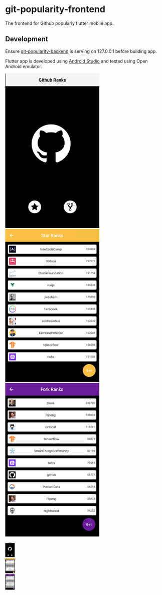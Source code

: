 # git-popularity-frontend

The frontend for Github populariy flutter mobile app.

## Development

Ensure [git-popularity-backend](https://github.com/dordep19/git-popularity-backend) is serving on 127.0.0.1 before building app.

Flutter app is developed using [Android Studio](https://developer.android.com/studio?gclid=Cj0KCQjwh_eFBhDZARIsALHjIKevbwnPSUMGx0A5-p8l_vtc-jxmzlyTZCbG1DgDQJlKgreICiXYI_kaAvK0EALw_wcB&gclsrc=aw.ds) and tested using Open Android emulator.

<img src="views/home.png" width="300"> <img src="views/stars.png" width="300"> <img src="views/forks.png" width="300">

<div class="row">
  <div class="column">
    <img src="views/home.png" alt="Home" width="30">
  </div>
  <div class="column">
    <img src="views/stars.png" alt="Stars" width="30">
  </div>
  <div class="column">
    <img src="views/forks.png" alt="Forks" width="30">
  </div>
</div>
